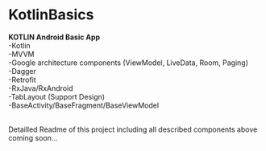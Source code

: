 # KotlinBasics
<b> KOTLIN Android Basic App</b><br>
-Kotlin <br>
-MVVM <br>
-Google architecture components (ViewModel, LiveData, Room, Paging) <br>
-Dagger <br>
-Retrofit <br>
-RxJava/RxAndroid <br>
-TabLayout (Support Design) <br>
-BaseActivity/BaseFragment/BaseViewModel <br><br>

Detailled Readme of this project including all described components above coming soon...
